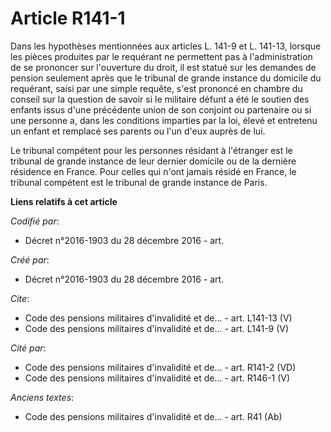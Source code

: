 # Article R141-1

Dans les hypothèses mentionnées aux articles L. 141-9 et L. 141-13, lorsque les pièces produites par le requérant ne
permettent pas à l'administration de se prononcer sur l'ouverture du droit, il est statué sur les demandes de pension
seulement après que le tribunal de grande instance du domicile du requérant, saisi par une simple requête, s'est prononcé en
chambre du conseil sur la question de savoir si le militaire défunt a été le soutien des enfants issus d'une précédente union
de son conjoint ou partenaire ou si une personne a, dans les conditions imparties par la loi, élevé et entretenu un enfant et
remplacé ses parents ou l'un d'eux auprès de lui.

Le tribunal compétent pour les personnes résidant à l'étranger est le tribunal de grande instance de leur dernier domicile ou
de la dernière résidence en France. Pour celles qui n'ont jamais résidé en France, le tribunal compétent est le tribunal de
grande instance de Paris.

**Liens relatifs à cet article**

_Codifié par_:

  - Décret n°2016-1903 du 28 décembre 2016 - art.

_Créé par_:

  - Décret n°2016-1903 du 28 décembre 2016 - art.

_Cite_:

  - Code des pensions militaires d'invalidité et de... - art. L141-13 (V)
  - Code des pensions militaires d'invalidité et de... - art. L141-9 (V)

_Cité par_:

  - Code des pensions militaires d'invalidité et de... - art. R141-2 (VD)
  - Code des pensions militaires d'invalidité et de... - art. R146-1 (V)

_Anciens textes_:

  - Code des pensions militaires d'invalidité et de... - art. R41 (Ab)
